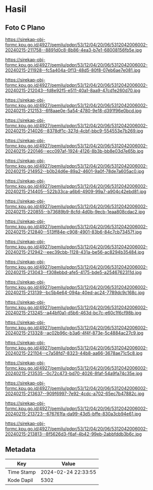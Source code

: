 # Hasil

## Foto C Plano

https://sirekap-obj-formc.kpu.go.id/4927/pemilu/pdpr/53/12/04/20/06/5312042006002-20240215-211758--8891d0c8-8b86-4ea3-b7e1-68008156fb5e.jpg

https://sirekap-obj-formc.kpu.go.id/4927/pemilu/pdpr/53/12/04/20/06/5312042006002-20240215-211928--fc5a404a-0f13-48d5-80f8-07eb6ae7e081.jpg

https://sirekap-obj-formc.kpu.go.id/4927/pemilu/pdpr/53/12/04/20/06/5312042006002-20240215-212043--fd8e92f5-e511-40a1-8aa9-47cd1e260d70.jpg

https://sirekap-obj-formc.kpu.go.id/4927/pemilu/pdpr/53/12/04/20/06/5312042006002-20240215-212153--6f8aae0e-5a54-4780-9e18-d391f96e0bcd.jpg

https://sirekap-obj-formc.kpu.go.id/4927/pemilu/pdpr/53/12/04/20/06/5312042006002-20240215-214026--8378df1c-327d-4cbf-bbc9-554553e7b269.jpg

https://sirekap-obj-formc.kpu.go.id/4927/pemilu/pdpr/53/12/04/20/06/5312042006002-20240215-220146--ecc097af-1924-4126-8b3b-bb8e03d7e65b.jpg

https://sirekap-obj-formc.kpu.go.id/4927/pemilu/pdpr/53/12/04/20/06/5312042006002-20240215-214952--b0b24d6e-89a2-4601-9a0f-78de7a605ac0.jpg

https://sirekap-obj-formc.kpu.go.id/4927/pemilu/pdpr/53/12/04/20/06/5312042006002-20240215-214405--522b33ca-a6b6-4909-99a7-a904c42ebd81.jpg

https://sirekap-obj-formc.kpu.go.id/4927/pemilu/pdpr/53/12/04/20/06/5312042006002-20240215-220855--b73689b9-8cfd-4d0b-9ecb-1eaa808cdac2.jpg

https://sirekap-obj-formc.kpu.go.id/4927/pemilu/pdpr/53/12/04/20/06/5312042006002-20240215-212840--513ff84e-c908-4901-83b6-84c7cb73457f.jpg

https://sirekap-obj-formc.kpu.go.id/4927/pemilu/pdpr/53/12/04/20/06/5312042006002-20240215-212942--eec39cbb-1128-431a-be56-ac8294b35484.jpg

https://sirekap-obj-formc.kpu.go.id/4927/pemilu/pdpr/53/12/04/20/06/5312042006002-20240215-213043--f308ebbd-afe5-4175-bde5-a2546762311d.jpg

https://sirekap-obj-formc.kpu.go.id/4927/pemilu/pdpr/53/12/04/20/06/5312042006002-20240215-213139--bc5b4e64-094a-40ed-ac24-7789dc9c168c.jpg

https://sirekap-obj-formc.kpu.go.id/4927/pemilu/pdpr/53/12/04/20/06/5312042006002-20240215-213245--a44bf0a1-d5b6-463d-bc7c-e60c1f6cf98b.jpg

https://sirekap-obj-formc.kpu.go.id/4927/pemilu/pdpr/53/12/04/20/06/5312042006002-20240215-213328--ac02b96c-b3a6-4f4f-873e-5c4884ac27c9.jpg

https://sirekap-obj-formc.kpu.go.id/4927/pemilu/pdpr/53/12/04/20/06/5312042006002-20240215-221104--c7a58fd7-8323-44b8-aa66-3678ae71c5c8.jpg

https://sirekap-obj-formc.kpu.go.id/4927/pemilu/pdpr/53/12/04/20/06/5312042006002-20240215-213535--0c72c473-bd70-4026-8faf-54a9fa74c35e.jpg

https://sirekap-obj-formc.kpu.go.id/4927/pemilu/pdpr/53/12/04/20/06/5312042006002-20240215-213637--909f6997-7e92-4cdc-a702-65ec7b47882c.jpg

https://sirekap-obj-formc.kpu.go.id/4927/pemilu/pdpr/53/12/04/20/06/5312042006002-20240215-213723--676761fa-da99-43d5-bffe-830a3cb94e61.jpg

https://sirekap-obj-formc.kpu.go.id/4927/pemilu/pdpr/53/12/04/20/06/5312042006002-20240215-213813--8f5626d3-f6af-4b42-99eb-2abbfddb3b6c.jpg


## Metadata

| Key        | Value               |
| ---------- | ------------------- |
| Time Stamp | 2024-02-24 22:33:55 |
| Kode Dapil | 5302                |



